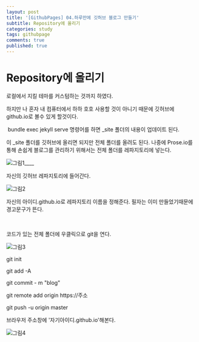 ```yaml
---
layout: post
title: '[GithubPages] 04.하루만에 깃허브 블로그 만들기'
subtitle: Repository에 올리기
categories: study
tags: githubpage
comments: true
published: true
---
```


# Repository에 올리기


로컬에서 지킬 테마를 커스텀하는 것까지 하였다.

하지만 나 혼자 내 컴퓨터에서 하하 호호 사용할 것이 아니기 때문에 깃허브에 github.io로 볼수 있게 할것이다.

​
bundle exec jekyll serve 명령어를 하면 _site 폴더의 내용이 업데이트 된다.

이 _site 폴더를 깃허브에 올리면 되지만 전체 폴더를 올려도 된다. 나중에 Prose.io를 통해 손쉽게 블로그를 관리하기 위해서는 전체 폴더를 레파지토리에 넣는다.


![그림1](../../../../assets/img/study/githubpages/4-1.jpeg)____

자신의 깃허브 레파지토리에 들어간다.


![그림2](../../../../assets/img/study/githubpages/4-2.jpeg)

자신의 아이디.github.io로 레파지토리 이름을 정해준다. 필자는 이미 만들었기때문에 경고문구가 뜬다.

​

코드가 있는 전체 폴더에 우클릭으로 git을 연다.


![그림3](../../../../assets/img/study/githubpages/4-3.png)

git init

git add -A

git commit - m "blog"

git remote add origin https://주소

git push -u origin master

브라우저 주소창에 '자기아이디.github.io'해본다.


![그림4](../../../../assets/img/study/githubpages/4-4.jpeg)
